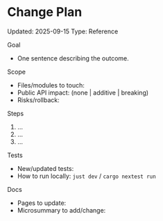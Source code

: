 # Change Plan
Updated: 2025-09-15
Type: Reference

Goal
- One sentence describing the outcome.

Scope
- Files/modules to touch:
- Public API impact: (none | additive | breaking)
- Risks/rollback:

Steps
1) …
2) …
3) …

Tests
- New/updated tests:
- How to run locally: `just dev` / `cargo nextest run`

Docs
- Pages to update:
- Microsummary to add/change:

